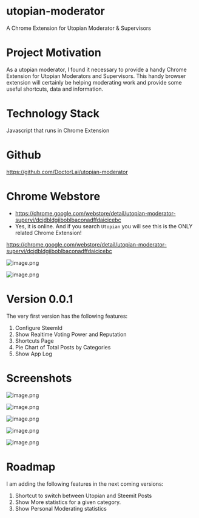 # utopian-moderator
A Chrome Extension for Utopian Moderator &amp; Supervisors

# Project Motivation
As a utopian moderator, I found it necessary to provide a handy Chrome Extension for Utopian Moderators and Supervisors. This handy browser extension will certainly be helping moderating work and provide some useful shortcuts,  data and information.

# Technology Stack
Javascript that runs in Chrome Extension

# Github
https://github.com/DoctorLai/utopian-moderator

# Chrome Webstore
- https://chrome.google.com/webstore/detail/utopian-moderator-supervi/dcjdbldgiiboblbaconadffdaicicebc
- Yes, it is online. And if you search `Utopian` you will see this is the ONLY related Chrome Extension!

https://chrome.google.com/webstore/detail/utopian-moderator-supervi/dcjdbldgiiboblbaconadffdaicicebc

![image.png](https://res.cloudinary.com/hpiynhbhq/image/upload/v1517270310/cybskxqccnyelog5j2hk.png)

![image.png](https://res.cloudinary.com/hpiynhbhq/image/upload/v1517270319/ypxsunrefjakite0rsc1.png)

# Version 0.0.1
The very first version has the following features:
1. Configure SteemId
2. Show Realtime Voting Power and Reputation
3. Shortcuts Page
4. Pie Chart of Total Posts by Categories
5. Show App Log

# Screenshots
![image.png](https://res.cloudinary.com/hpiynhbhq/image/upload/v1517270414/z4dbhouqpp185u6lj5fe.png)

![image.png](https://res.cloudinary.com/hpiynhbhq/image/upload/v1517270422/frdww1ak9xesn59je7b5.png)

![image.png](https://res.cloudinary.com/hpiynhbhq/image/upload/v1517270427/vybsopasbfftdwmskwde.png)

![image.png](https://res.cloudinary.com/hpiynhbhq/image/upload/v1517270433/mu0i4tnyrvslktzir4dc.png)

![image.png](https://res.cloudinary.com/hpiynhbhq/image/upload/v1517270438/el2ya0xebwp9ywbga7j8.png)

# Roadmap
I am adding the following features in the next coming versions:
1. Shortcut to switch between Utopian and Steemit Posts
2. Show More statistics for a given category.
3. Show Personal Moderating statistics
